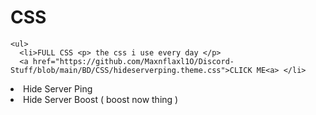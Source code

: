 <h1>CSS</h1>

    <ul>
      <li>FULL CSS <p> the css i use every day </p>
      <a href="https://github.com/Maxnflaxl1O/Discord-Stuff/blob/main/BD/CSS/hideserverping.theme.css">CLICK ME<a> </li> 
  <li>Hide Server Ping</li>
  <li>Hide Server Boost ( boost now thing )</li>
</ul>  

